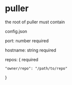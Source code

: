 # puller

the root of puller must contain 

config.json

port: number required

hostname: string required

repos: { required

	"owner/repo": "/path/to/repo"
	
}

